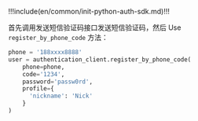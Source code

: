 !!!include(en/common/init-python-auth-sdk.md)!!!

首先调用发送短信验证码接口发送短信验证码，然后 Use `register_by_phone_code` 方法：

```python
phone = '188xxxx8888'
user = authentication_client.register_by_phone_code(
    phone=phone,
    code='1234',
    password='passw0rd',
    profile={
      'nickname': 'Nick'
    }
)
```
